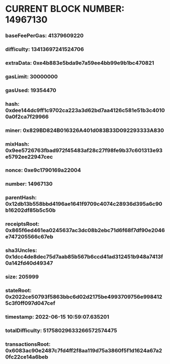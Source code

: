 # CURRENT BLOCK NUMBER: 14967130

### baseFeePerGas: 41379609220
### difficulty: 13413697241524706
### extraData: 0xe4b883e5bda9e7a59ee4bb99e9b1bc470821
### gasLimit: 30000000
### gasUsed: 19354470
### hash: 0xdee144dc9ff1c9702ca223a3d62bd7aa4126c581e51b3c40100a0f2ca7f29966
### miner: 0x829BD824B016326A401d083B33D092293333A830
### mixHash: 0x9ee5726763fbad972f45483af28c27f98fe9b37c601313e93e5792ee22947cec
### nonce: 0xe9c1790169a22004
### number: 14967130
### parentHash: 0x12db13b558bbd4196ae1641f9709c4074c28936d395a6c90b16202df85b5c50b
### receiptsRoot: 0x865f6ed461ea0245637ac3dc08b2ebc71d6f68f7df90e2046e747205566c67eb
### sha3Uncles: 0x1dcc4de8dec75d7aab85b567b6ccd41ad312451b948a7413f0a142fd40d49347
### size: 205999
### stateRoot: 0x2022ce50793f5863bbc6d02d2175be4993709756e9984125c3f0ff097d047cef
### timestamp: 2022-06-15 10:59:07.635201
### totalDifficulty: 51758029633266572574475
### transactionsRoot: 0x6083ac90e2487c7fd4ff2f8aa119d75a3860f5f1d1624a67a20fc22ce14a6beb
